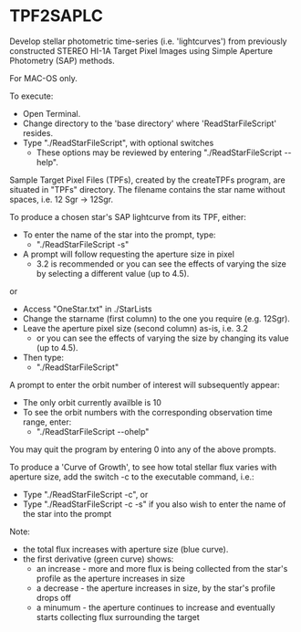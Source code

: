 # TPF2SAPLC
Develop stellar photometric time-series (i.e. 'lightcurves') from previously constructed STEREO HI-1A Target Pixel Images using Simple Aperture Photometry (SAP) methods.

For MAC-OS only.

To execute:
- Open Terminal.
- Change directory to the 'base directory' where 'ReadStarFileScript' resides.
- Type "./ReadStarFileScript", with optional switches
  - These options may be reviewed by entering "./ReadStarFileScript --help".

Sample Target Pixel Files (TPFs), created by the createTPFs program, are situated in "TPFs" directory. The filename contains the star name without spaces, i.e. 12 Sgr -> 12Sgr.

To produce a chosen star's SAP lightcurve from its TPF, either:
- To enter the name of the star into the prompt, type:
  - "./ReadStarFileScript -s"
- A prompt will follow requesting the aperture size in pixel
  - 3.2 is recommended or you can see the effects of varying the size by selecting a different value (up to 4.5).

or

- Access "OneStar.txt" in ./StarLists
- Change the starname (first column) to the one you require (e.g. 12Sgr).
- Leave the aperture pixel size (second column) as-is, i.e. 3.2
  - or you can see the effects of varying the size by changing its value (up to 4.5).
- Then type:
  - "./ReadStarFileScript" 

A prompt to enter the orbit number of interest will subsequently appear:
- The only orbit currently availble is 10
- To see the orbit numbers with the corresponding observation time range, enter:
  - "./ReadStarFileScript --ohelp" 

You may quit the program by entering 0 into any of the above prompts.

To produce a 'Curve of Growth', to see how total stellar flux varies with aperture size, add the switch -c to the executable command, i.e.:
- Type "./ReadStarFileScript -c", or
- Type "./ReadStarFileScript -c -s" if you also wish to enter the name of the star into the prompt 

Note:
- the total flux increases with aperture size (blue curve).
- the first derivative (green curve) shows:
  - an increase - more and more flux is being collected from the star's profile as the aperture increases in size
  - a decrease - the aperture increases in size, by the star's profile drops off
  - a minumum - the aperture continues to increase and eventually starts collecting flux surrounding the target
